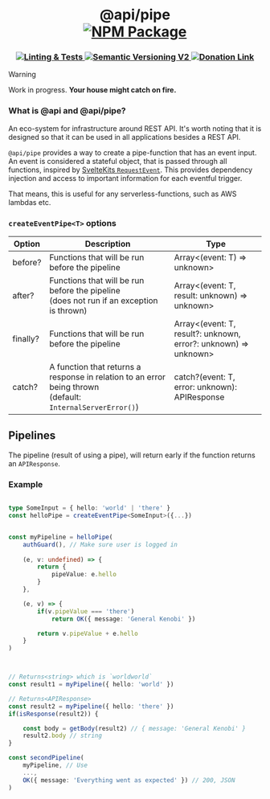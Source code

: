 <h1 align='center'>
@api/pipe
<br/>
<a href='https://www.npmjs.com/package/@api/pipe'>
	<img src='https://img.shields.io/github/v/release/refzlund/api-kit?style=for-the-badge&label=PRE-RELEASE&labelColor=8a0000&color=FF0000' alt='NPM Package'/>
</a>
</h1>
<h3 align="center">

<a href='https://github.com/refzlund/api-kit/actions/workflows/main.yml/badge.svg'>
	<img src='https://github.com/refzlund/api-kit/actions/workflows/main.yml/badge.svg' alt='Linting & Tests'/>
</a>

<a href='https://semver.org'>
	<img src='https://img.shields.io/badge/Semantic_Versioning-v2-orange' alt='Semantic Versioning V2'/>
</a>

<a href='https://www.paypal.com/paypalme/refzlund'>
	<img src='https://img.shields.io/badge/Donate-%40Refzlund-green?logo=paypal' alt='Donation Link'/>
</a>

<br/>

</h3>

> [!WARNING]
> 
> Work in progress. **Your house might catch on fire.**

### What is @api and @api/pipe?

An eco-system for infrastructure around REST API. It's worth noting that it is designed so that it can be used in all applications besides a REST API.

`@api/pipe` provides a way to create a pipe-function that has an event input. An event is considered a stateful object, that is passed through all functions, inspired by [SvelteKits `RequestEvent`](https://kit.svelte.dev/docs/types#public-types-requestevent). This provides dependency injection and access to important information for each eventful trigger.

That means, this is useful for any serverless-functions, such as AWS lambdas etc.

### `createEventPipe<T>` options
| Option | Description | Type |
| ---- | ---- | ---- |
| before? | Functions that will be run before the pipeline | Array<(event: T) => unknown> |
| after? | Functions that will be run before the pipeline<br>(does not run if an exception is thrown) | Array<(event: T, result: unknown) => unknown> |
| finally? | Functions that will be run before the pipeline | Array<(event: T, result?: unknown, error?: unknown) => unknown> |
| catch? | A function that returns a response in relation to an error being thrown<br>(default: ` InternalServerError()`) | catch?(event: T, error: unknown): APIResponse |

## Pipelines
The pipeline (result of using a pipe), will return early if the function returns an `APIResponse`.
### Example

```ts

type SomeInput = { hello: 'world' | 'there' }
const helloPipe = createEventPipe<SomeInput>({...})


const myPipeline = helloPipe(
    authGuard(), // Make sure user is logged in
    
    (e, v: undefined) => {
        return {
            pipeValue: e.hello
        }
    },

    (e, v) => {
        if(v.pipeValue === 'there')
            return OK({ message: 'General Kenobi' })

        return v.pipeValue + e.hello
    }
)



// Returns<string> which is `worldworld`
const result1 = myPipeline({ hello: 'world' })

// Returns<APIResponse>
const result2 = myPipeline({ hello: 'there' })
if(isResponse(result2)) {

    const body = getBody(result2) // { message: 'General Kenobi' }
    result2.body // string
}

const secondPipeline(
	myPipeline, // Use
	...,
	OK({ message: 'Everything went as expected' }) // 200, JSON
)

```